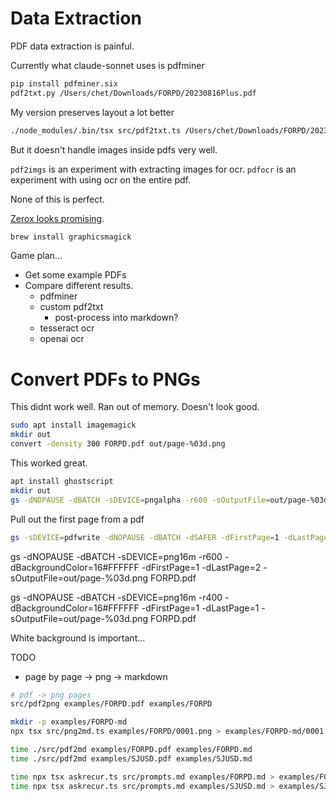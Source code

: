# Data Extraction

PDF data extraction is painful.

Currently what claude-sonnet uses is pdfminer

```sh
pip install pdfminer.six
pdf2txt.py /Users/chet/Downloads/FORPD/20230816Plus.pdf
```

My version preserves layout a lot better

```sh
./node_modules/.bin/tsx src/pdf2txt.ts /Users/chet/Downloads/FORPD/20230816Plus.pdf
```

But it doesn't handle images inside pdfs very well.

`pdf2imgs` is an experiment with extracting images for ocr.
`pdfocr` is an experiment with using ocr on the entire pdf.

None of this is perfect.

[Zerox looks promising](https://github.com/getomni-ai/zerox).

```sh
brew install graphicsmagick
```



Game plan...

- Get some example PDFs
- Compare different results.
	- pdfminer
	- custom pdf2txt
		- post-process into markdown?
	- tesseract ocr
	- openai ocr


# Convert PDFs to PNGs

This didnt work well. Ran out of memory. Doesn't look good.
```sh
sudo apt install imagemagick
mkdir out
convert -density 300 FORPD.pdf out/page-%03d.png
```

This worked great.
```sh
apt install ghostscript
mkdir out
gs -dNOPAUSE -dBATCH -sDEVICE=pngalpha -r600 -sOutputFile=out/page-%03d.png FORPD.pdf
```

Pull out the first page from a pdf
```sh
gs -sDEVICE=pdfwrite -dNOPAUSE -dBATCH -dSAFER -dFirstPage=1 -dLastPage=1 -sOutputFile="FORPD-001.pdf" "FORPD.pdf"
```

gs -dNOPAUSE -dBATCH -sDEVICE=png16m -r600 -dBackgroundColor=16#FFFFFF -dFirstPage=1 -dLastPage=2 -sOutputFile=out/page-%03d.png FORPD.pdf


gs -dNOPAUSE -dBATCH -sDEVICE=png16m -r400 -dBackgroundColor=16\#FFFFFF -dFirstPage=1 -dLastPage=1 -sOutputFile=out/page-%03d.png FORPD.pdf



White background is important...

TODO
- page by page -> png -> markdown


```sh
# pdf -> png pages
src/pdf2png examples/FORPD.pdf examples/FORPD

mkdir -p examples/FORPD-md
npx tsx src/png2md.ts examples/FORPD/0001.png > examples/FORPD-md/0001.md
```


```sh
time ./src/pdf2md examples/FORPD.pdf examples/FORPD.md
time ./src/pdf2md examples/SJUSD.pdf examples/SJUSD.md
```

```sh
time npx tsx askrecur.ts src/prompts.md examples/FORPD.md > examples/FORPD-summary.md
time npx tsx askrecur.ts src/prompts.md examples/SJUSD.md > examples/SJUSD-summary.md
```
